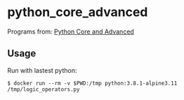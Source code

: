 python_core_advanced
========

Programs from: [Python Core and Advanced](https://www.udemy.com/course/python-core-and-advanced/)

## Usage

Run with lastest python:

```
$ docker run --rm -v $PWD:/tmp python:3.8.1-alpine3.11 /tmp/logic_operators.py
```

